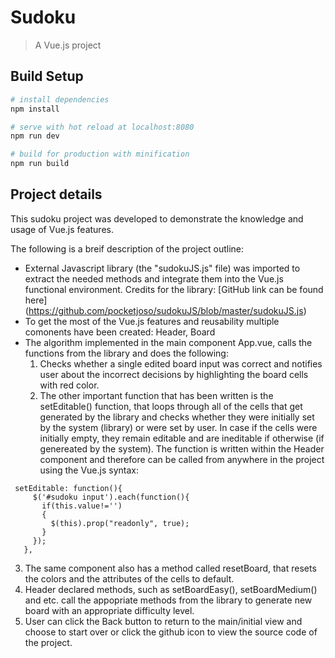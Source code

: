 # Sudoku

> A Vue.js project

## Build Setup

``` bash
# install dependencies
npm install

# serve with hot reload at localhost:8080
npm run dev

# build for production with minification
npm run build
```
## Project details

This sudoku project was developed to demonstrate the knowledge and usage of Vue.js features. 

The following is a breif description of the project outline: 
- External Javascript library (the "sudokuJS.js" file) was imported to extract the needed methods and integrate them into the Vue.js functional environment. Credits for the library: [GitHub link can be found here] (https://github.com/pocketjoso/sudokuJS/blob/master/sudokuJS.js)
- To get the most of the Vue.js features and reusability multiple comonents have been created: Header, Board
- The algorithm implemented in the main component App.vue, calls the functions from the library and does the following: 
  1. Checks whether a single edited board input was correct and notifies user about the incorrect decisions by highlighting the board cells with red color. 
  2. The other important function that has been written is the setEditable() function, that loops through all of the cells that get generated by the library and checks whether they were initially set by the system (library) or were set by user. In case if the cells were initially empty, they remain editable and are ineditable if otherwise (if genereated by the system). The function is written within the Header component and therefore can be called from anywhere in the project using the Vue.js syntax: 
 ```
  setEditable: function(){
      $('#sudoku input').each(function(){
        if(this.value!='')
        {
          $(this).prop("readonly", true);
        }
      });
    },
```
  3. The same component also has a method called resetBoard, that resets the colors and the attributes of the cells to default.
  4. Header declared methods, such as setBoardEasy(), setBoardMedium() and etc. call the appopriate methods from the library to generate new board with an appropriate difficulty level. 
  5. User can click the Back button to return to the main/initial view and choose to start over or click the github icon to view the source code of the project. 

